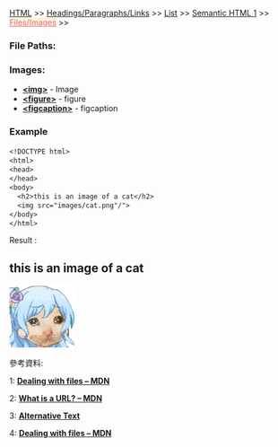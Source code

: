 
<a href="/HTML/">HTML</a> >>
<a href="/HTML/Headings_Paragraphs_Links/">Headings/Paragraphs/Links</a> >>
<a href="/HTML/List/">List</a> >>
<a href="/HTML/Semantic_HTML_1/">Semantic HTML 1</a> >>
<a href="/HTML/Files_Images/" style="color:palevioletred;background-color:papayawhip;">Files/Images</a> >>
<div class="divider"></div>

### File Paths:



<div class="divider"></div>

### Images:

* **<a href="https://developer.mozilla.org/en-US/docs/Web/HTML/Element/image" target="_blank">&lt;img&gt;</a>** - Image
* **<a href="https://developer.mozilla.org/en-US/docs/Web/HTML/Element/figure" target="_blank">&lt;figure&gt;</a>** - figure
* **<a href="https://developer.mozilla.org/en-US/docs/Web/HTML/Element/figcaption" target="_blank">&lt;figcaption&gt;</a>** - figcaption


<div class="divider"></div>

### Example

```
<!DOCTYPE html>
<html>
<head>
</head>
<body>
  <h2>this is an image of a cat</h2>
  <img src="images/cat.png"/">
</body>
</html>
```
Result : 

<h2>this is an image of a cat</h2>

![HTML](HTML_images/cat.png)

<div class="divider"></div>

參考資料:

1: **<a href="https://developer.mozilla.org/en-US/docs/Learn/Getting_started_with_the_web/Dealing_with_files" target="_blank">Dealing with files – MDN</a>**

2: **<a href="https://developer.mozilla.org/en-US/docs/Learn/Common_questions/What_is_a_URL" target="_blank">What is a URL? – MDN</a>**

3: **<a href="https://webaim.org/techniques/alttext/" target="_blank">Alternative Text</a>**

4: **<a href="https://developer.mozilla.org/en-US/docs/Learn/Getting_started_with_the_web/Dealing_with_files" target="_blank">Dealing with files – MDN</a>**

